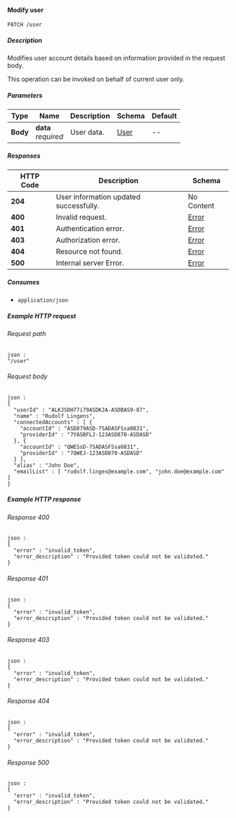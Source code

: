 
<a name="modify_user"></a>
#### Modify user
```
PATCH /user
```


##### Description
Modifies user account details based on information provided in the request body.

This operation can be invoked on behalf of current user only.


##### Parameters

|Type|Name|Description|Schema|Default|
|---|---|---|---|---|
|**Body**|**data**  <br>*required*|User data.|[User](../definitions/User.md#user)|--|


##### Responses

|HTTP Code|Description|Schema|
|---|---|---|
|**204**|User information updated successfully.|No Content|
|**400**|Invalid request.|[Error](../definitions/Error.md#error)|
|**401**|Authentication error.|[Error](../definitions/Error.md#error)|
|**403**|Authorization error.|[Error](../definitions/Error.md#error)|
|**404**|Resource not found.|[Error](../definitions/Error.md#error)|
|**500**|Internal server Error.|[Error](../definitions/Error.md#error)|


##### Consumes

* `application/json`


##### Example HTTP request

###### Request path
```
json :
"/user"
```


###### Request body
```
json :
{
  "userId" : "ALKJSDH77i79ASDKJA-ASDBAS9-87",
  "name" : "Rudolf Lingens",
  "connectedAccounts" : [ {
    "accountId" : "ASD879ASD-7SADASFSsa0831",
    "providerId" : "7YASBFLJ-123ASD870-ASDASD"
  }, {
    "accountId" : "QWESsD-7SADASFSsa0831",
    "providerId" : "7QWEJ-123ASD870-ASDASD"
  } ],
  "alias" : "John Doe",
  "emailList" : [ "rudolf.linges@example.com", "john.doe@example.com" ]
}
```


##### Example HTTP response

###### Response 400
```
json :
{
  "error" : "invalid_token",
  "error_description" : "Provided token could not be validated."
}
```


###### Response 401
```
json :
{
  "error" : "invalid_token",
  "error_description" : "Provided token could not be validated."
}
```


###### Response 403
```
json :
{
  "error" : "invalid_token",
  "error_description" : "Provided token could not be validated."
}
```


###### Response 404
```
json :
{
  "error" : "invalid_token",
  "error_description" : "Provided token could not be validated."
}
```


###### Response 500
```
json :
{
  "error" : "invalid_token",
  "error_description" : "Provided token could not be validated."
}
```



